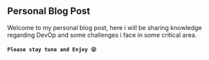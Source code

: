 ## Personal Blog Post 
Welcome to my personal blog post, here i will be sharing knowledge regarding DevOp and some challenges i face in some critical area.

#### `Please stay tune and Enjoy 😜 `